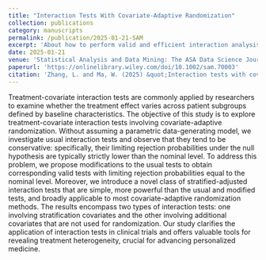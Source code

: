 ```yaml
---
title: "Interaction Tests With Covariate-Adaptive Randomization"
collection: publications
category: manuscripts
permalink: /publication/2025-01-21-SAM
excerpt: 'About how to perform valid and efficient interaction analysis under stratified and covariate-adaptive randomization'
date: 2025-01-21
venue: 'Statistical Analysis and Data Mining: The ASA Data Science Journal'
paperurl: 'https://onlinelibrary.wiley.com/doi/10.1002/sam.70003'
citation: 'Zhang, L. and Ma, W. (2025) &quot;Interaction tests with covariate-adaptive randomization.&quot; <i>Statistical Analysis and Data Mining: The ASA Data Science Journal</i>. 18(1), e70003.'
---
```

Treatment-covariate interaction tests are commonly applied by researchers to examine whether the treatment effect varies across patient subgroups defined by baseline characteristics. The objective of this study is to explore treatment-covariate interaction tests involving covariate-adaptive randomization. Without assuming a parametric data-generating model, we investigate usual interaction tests and observe that they tend to be conservative: specifically, their limiting rejection probabilities under the null hypothesis are typically strictly lower than the nominal level. To address this problem, we propose modifications to the usual tests to obtain corresponding valid tests with limiting rejection probabilities equal to the nominal level. Moreover, we introduce a novel class of stratified-adjusted interaction tests that are simple, more powerful than the usual and modified tests, and broadly applicable to most covariate-adaptive randomization methods. The results encompass two types of interaction tests: one involving stratification covariates and the other involving additional covariates that are not used for randomization. Our study clarifies the application of interaction tests in clinical trials and offers valuable tools for revealing treatment heterogeneity, crucial for advancing personalized medicine.
